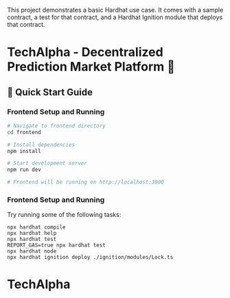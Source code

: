 

This project demonstrates a basic Hardhat use case. It comes with a sample contract, a test for that contract, and a Hardhat Ignition module that deploys that contract.

# TechAlpha - Decentralized Prediction Market Platform 🎯

## 🚀 Quick Start Guide

### Frontend Setup and Running
```bash
# Navigate to frontend directory
cd frontend

# Install dependencies
npm install

# Start development server
npm run dev

# Frontend will be running on http://localhost:3000 
```
### Frontend Setup and Running

Try running some of the following tasks:


```shell
npx hardhat compile
npx hardhat help
npx hardhat test
REPORT_GAS=true npx hardhat test
npx hardhat node
npx hardhat ignition deploy ./ignition/modules/Lock.ts
```
# TechAlpha
